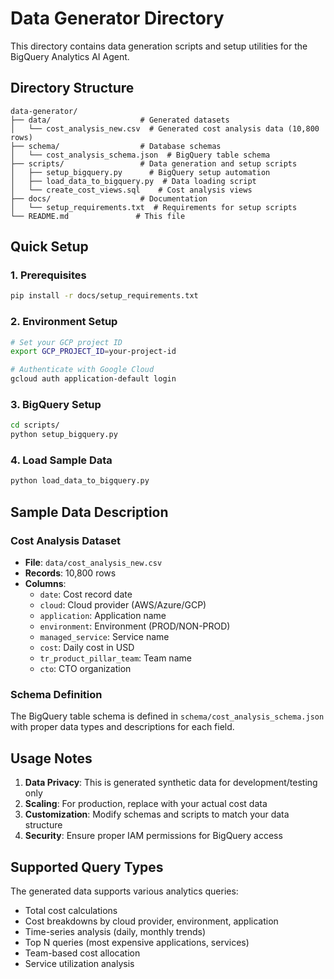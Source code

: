 # Data Generator Directory

This directory contains data generation scripts and setup utilities for the BigQuery Analytics AI Agent.

## Directory Structure

```
data-generator/
├── data/                    # Generated datasets
│   └── cost_analysis_new.csv  # Generated cost analysis data (10,800 rows)
├── schema/                  # Database schemas
│   └── cost_analysis_schema.json  # BigQuery table schema
├── scripts/                 # Data generation and setup scripts
│   ├── setup_bigquery.py      # BigQuery setup automation
│   ├── load_data_to_bigquery.py  # Data loading script
│   └── create_cost_views.sql    # Cost analysis views
├── docs/                    # Documentation
│   └── setup_requirements.txt  # Requirements for setup scripts
└── README.md               # This file
```

## Quick Setup

### 1. Prerequisites
```bash
pip install -r docs/setup_requirements.txt
```

### 2. Environment Setup
```bash
# Set your GCP project ID
export GCP_PROJECT_ID=your-project-id

# Authenticate with Google Cloud
gcloud auth application-default login
```

### 3. BigQuery Setup
```bash
cd scripts/
python setup_bigquery.py
```

### 4. Load Sample Data
```bash
python load_data_to_bigquery.py
```

## Sample Data Description

### Cost Analysis Dataset
- **File**: `data/cost_analysis_new.csv`
- **Records**: 10,800 rows
- **Columns**:
  - `date`: Cost record date
  - `cloud`: Cloud provider (AWS/Azure/GCP)
  - `application`: Application name
  - `environment`: Environment (PROD/NON-PROD)
  - `managed_service`: Service name
  - `cost`: Daily cost in USD
  - `tr_product_pillar_team`: Team name
  - `cto`: CTO organization

### Schema Definition
The BigQuery table schema is defined in `schema/cost_analysis_schema.json` with proper data types and descriptions for each field.

## Usage Notes

1. **Data Privacy**: This is generated synthetic data for development/testing only
2. **Scaling**: For production, replace with your actual cost data
3. **Customization**: Modify schemas and scripts to match your data structure
4. **Security**: Ensure proper IAM permissions for BigQuery access

## Supported Query Types

The generated data supports various analytics queries:
- Total cost calculations
- Cost breakdowns by cloud provider, environment, application
- Time-series analysis (daily, monthly trends)
- Top N queries (most expensive applications, services)
- Team-based cost allocation
- Service utilization analysis